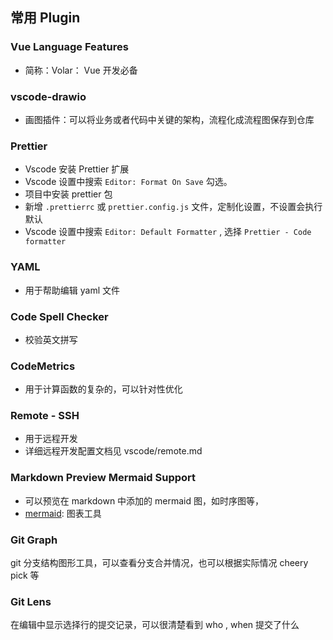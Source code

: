 ## 常用 Plugin

### Vue Language Features

- 简称：Volar： Vue 开发必备

### vscode-drawio

- 画图插件：可以将业务或者代码中关键的架构，流程化成流程图保存到仓库

### Prettier

- Vscode 安装 Prettier 扩展
- Vscode 设置中搜索 `Editor: Format On Save` 勾选。
- 项目中安装 prettier 包
- 新增 `.prettierrc` 或 `prettier.config.js` 文件，定制化设置，不设置会执行默认
- Vscode 设置中搜索 `Editor: Default Formatter` , 选择 `Prettier - Code formatter`

### YAML

- 用于帮助编辑 yaml 文件

### Code Spell Checker

- 校验英文拼写

### CodeMetrics

- 用于计算函数的复杂的，可以针对性优化

### Remote - SSH

- 用于远程开发
- 详细远程开发配置文档见 vscode/remote.md

### Markdown Preview Mermaid Support

- 可以预览在 markdown 中添加的 mermaid 图，如时序图等，
- [mermaid](https://mermaid.js.org/): 图表工具

### Git Graph

git 分支结构图形工具，可以查看分支合并情况，也可以根据实际情况 cheery pick 等

### Git Lens

在编辑中显示选择行的提交记录，可以很清楚看到 who , when 提交了什么
